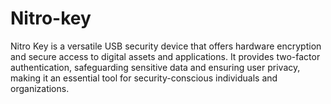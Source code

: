 # Nitro-key
Nitro Key is a versatile USB security device that offers hardware encryption and secure access to digital assets and applications. It provides two-factor authentication, safeguarding sensitive data and ensuring user privacy, making it an essential tool for security-conscious individuals and organizations.
